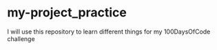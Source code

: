 # my-project_practice
I will use this repository to learn different things for my 100DaysOfCode challenge
